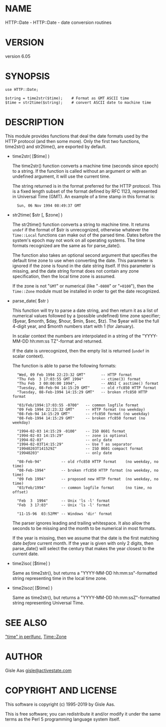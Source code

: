 # NAME

HTTP::Date - HTTP::Date - date conversion routines

# VERSION

version 6.05

# SYNOPSIS

    use HTTP::Date;

    $string = time2str($time);    # Format as GMT ASCII time
    $time = str2time($string);    # convert ASCII date to machine time

# DESCRIPTION

This module provides functions that deal the date formats used by the
HTTP protocol (and then some more).  Only the first two functions,
time2str() and str2time(), are exported by default.

- time2str( \[$time\] )

    The time2str() function converts a machine time (seconds since epoch)
    to a string.  If the function is called without an argument or with an
    undefined argument, it will use the current time.

    The string returned is in the format preferred for the HTTP protocol.
    This is a fixed length subset of the format defined by RFC 1123,
    represented in Universal Time (GMT).  An example of a time stamp
    in this format is:

        Sun, 06 Nov 1994 08:49:37 GMT

- str2time( $str \[, $zone\] )

    The str2time() function converts a string to machine time.  It returns
    `undef` if the format of $str is unrecognized, otherwise whatever the
    `Time::Local` functions can make out of the parsed time.  Dates
    before the system's epoch may not work on all operating systems.  The
    time formats recognized are the same as for parse\_date().

    The function also takes an optional second argument that specifies the
    default time zone to use when converting the date.  This parameter is
    ignored if the zone is found in the date string itself.  If this
    parameter is missing, and the date string format does not contain any
    zone specification, then the local time zone is assumed.

    If the zone is not "`GMT`" or numerical (like "`-0800`" or
    "`+0100`"), then the `Time::Zone` module must be installed in order
    to get the date recognized.

- parse\_date( $str )

    This function will try to parse a date string, and then return it as a
    list of numerical values followed by a (possible undefined) time zone
    specifier; ($year, $month, $day, $hour, $min, $sec, $tz).  The $year
    will be the full 4-digit year, and $month numbers start with 1 (for January).

    In scalar context the numbers are interpolated in a string of the
    "YYYY-MM-DD hh:mm:ss TZ"-format and returned.

    If the date is unrecognized, then the empty list is returned (`undef` in
    scalar context).

    The function is able to parse the following formats:

        "Wed, 09 Feb 1994 22:23:32 GMT"       -- HTTP format
        "Thu Feb  3 17:03:55 GMT 1994"        -- ctime(3) format
        "Thu Feb  3 00:00:00 1994",           -- ANSI C asctime() format
        "Tuesday, 08-Feb-94 14:15:29 GMT"     -- old rfc850 HTTP format
        "Tuesday, 08-Feb-1994 14:15:29 GMT"   -- broken rfc850 HTTP format

        "03/Feb/1994:17:03:55 -0700"   -- common logfile format
        "09 Feb 1994 22:23:32 GMT"     -- HTTP format (no weekday)
        "08-Feb-94 14:15:29 GMT"       -- rfc850 format (no weekday)
        "08-Feb-1994 14:15:29 GMT"     -- broken rfc850 format (no weekday)

        "1994-02-03 14:15:29 -0100"    -- ISO 8601 format
        "1994-02-03 14:15:29"          -- zone is optional
        "1994-02-03"                   -- only date
        "1994-02-03T14:15:29"          -- Use T as separator
        "19940203T141529Z"             -- ISO 8601 compact format
        "19940203"                     -- only date

        "08-Feb-94"         -- old rfc850 HTTP format    (no weekday, no time)
        "08-Feb-1994"       -- broken rfc850 HTTP format (no weekday, no time)
        "09 Feb 1994"       -- proposed new HTTP format  (no weekday, no time)
        "03/Feb/1994"       -- common logfile format     (no time, no offset)

        "Feb  3  1994"      -- Unix 'ls -l' format
        "Feb  3 17:03"      -- Unix 'ls -l' format

        "11-15-96  03:52PM" -- Windows 'dir' format

    The parser ignores leading and trailing whitespace.  It also allow the
    seconds to be missing and the month to be numerical in most formats.

    If the year is missing, then we assume that the date is the first
    matching date _before_ current month.  If the year is given with only
    2 digits, then parse\_date() will select the century that makes the
    year closest to the current date.

- time2iso( \[$time\] )

    Same as time2str(), but returns a "YYYY-MM-DD hh:mm:ss"-formatted
    string representing time in the local time zone.

- time2isoz( \[$time\] )

    Same as time2str(), but returns a "YYYY-MM-DD hh:mm:ssZ"-formatted
    string representing Universal Time.

# SEE ALSO

["time" in perlfunc](https://metacpan.org/pod/perlfunc#time), [Time::Zone](https://metacpan.org/pod/Time::Zone)

# AUTHOR

Gisle Aas <gisle@activestate.com>

# COPYRIGHT AND LICENSE

This software is copyright (c) 1995-2019 by Gisle Aas.

This is free software; you can redistribute it and/or modify it under
the same terms as the Perl 5 programming language system itself.
